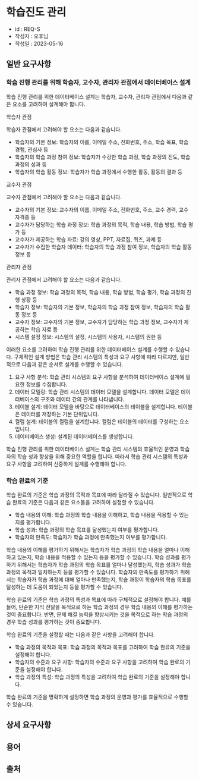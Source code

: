 # 학습진도 관리

- id : REQ-S 
- 작성자 : 오후님
- 작성일 : 2023-05-16

## 일반 요구사항
### 학습 진행 관리를 위해 학습자, 교수자, 관리자 관점에서 데이터베이스 설계
학습 진행 관리를 위한 데이터베이스 설계는 학습자, 교수자, 관리자 관점에서 다음과 같은 요소를 고려하여 설계해야 합니다.

학습자 관점

학습자 관점에서 고려해야 할 요소는 다음과 같습니다.

- 학습자의 기본 정보: 학습자의 이름, 이메일 주소, 전화번호, 주소, 학습 목표, 학습 경험, 관심사 등
- 학습자의 학습 과정 참여 정보: 학습자가 수강한 학습 과정, 학습 과정의 진도, 학습 과정의 성과 등
- 학습자의 학습 활동 정보: 학습자가 학습 과정에서 수행한 활동, 활동의 결과 등

교수자 관점

교수자 관점에서 고려해야 할 요소는 다음과 같습니다.

- 교수자의 기본 정보: 교수자의 이름, 이메일 주소, 전화번호, 주소, 교수 경력, 교수 자격증 등
- 교수자가 담당하는 학습 과정 정보: 학습 과정의 목적, 학습 내용, 학습 방법, 학습 평가 등
- 교수자가 제공하는 학습 자료: 강의 영상, PPT, 자료집, 퀴즈, 과제 등
- 교수자가 수집한 학습자 데이터: 학습자의 학습 과정 참여 정보, 학습자의 학습 활동 정보 등

관리자 관점

관리자 관점에서 고려해야 할 요소는 다음과 같습니다.

- 학습 과정 정보: 학습 과정의 목적, 학습 내용, 학습 방법, 학습 평가, 학습 과정의 진행 상황 등
- 학습자 정보: 학습자의 기본 정보, 학습자의 학습 과정 참여 정보, 학습자의 학습 활동 정보 등
- 교수자 정보: 교수자의 기본 정보, 교수자가 담당하는 학습 과정 정보, 교수자가 제공하는 학습 자료 등
- 시스템 설정 정보: 시스템의 설정, 시스템의 사용자, 시스템의 권한 등

이러한 요소를 고려하여 학습 진행 관리를 위한 데이터베이스 설계를 수행할 수 있습니다. 구체적인 설계 방법은 학습 관리 시스템의 특성과 요구 사항에 따라 다르지만, 일반적으로 다음과 같은 순서로 설계를 수행할 수 있습니다.

1. 요구 사항 분석: 학습 관리 시스템의 요구 사항을 분석하여 데이터베이스 설계에 필요한 정보를 수집합니다.
2. 데이터 모델링: 학습 관리 시스템의 데이터 모델을 설계합니다. 데이터 모델은 데이터베이스의 구조와 데이터 간의 관계를 나타냅니다.
3. 테이블 설계: 데이터 모델을 바탕으로 데이터베이스의 테이블을 설계합니다. 테이블은 데이터를 저장하는 기본 단위입니다.
4. 컬럼 설계: 테이블의 컬럼을 설계합니다. 컬럼은 테이블의 데이터를 구성하는 요소입니다.
5. 데이터베이스 생성: 설계된 데이터베이스를 생성합니다.

학습 진행 관리를 위한 데이터베이스 설계는 학습 관리 시스템의 효율적인 운영과 학습자의 학습 성과 향상을 위해 중요한 역할을 합니다. 따라서 학습 관리 시스템의 특성과 요구 사항을 고려하여 신중하게 설계를 수행해야 합니다.
### 학습 완료의 기준
학습 완료의 기준은 학습 과정의 목적과 목표에 따라 달라질 수 있습니다. 일반적으로 학습 완료의 기준은 다음과 같은 요소들을 고려하여 설정할 수 있습니다.

- 학습 내용의 이해: 학습 과정의 학습 내용을 이해하고, 학습 내용을 적용할 수 있는지를 평가합니다.
- 학습 성과: 학습 과정의 학습 목표를 달성했는지 여부를 평가합니다.
- 학습자의 만족도: 학습자가 학습 과정에 만족했는지 여부를 평가합니다.

학습 내용의 이해를 평가하기 위해서는 학습자가 학습 과정의 학습 내용을 얼마나 이해하고 있는지, 학습 내용을 적용할 수 있는지 등을 평가할 수 있습니다. 학습 성과를 평가하기 위해서는 학습자가 학습 과정의 학습 목표를 얼마나 달성했는지, 학습 성과가 학습 과정의 목적과 일치하는지 등을 평가할 수 있습니다. 학습자의 만족도를 평가하기 위해서는 학습자가 학습 과정에 대해 얼마나 만족했는지, 학습 과정이 학습자의 학습 목표를 달성하는 데 도움이 되었는지 등을 평가할 수 있습니다.

학습 완료의 기준은 학습 과정의 특성과 목표에 따라 구체적으로 설정해야 합니다. 예를 들어, 단순한 지식 전달을 목적으로 하는 학습 과정의 경우 학습 내용의 이해를 평가하는 것이 중요합니다. 반면, 문제 해결 능력을 향상시키는 것을 목적으로 하는 학습 과정의 경우 학습 성과를 평가하는 것이 중요합니다.

학습 완료의 기준을 설정할 때는 다음과 같은 사항을 고려해야 합니다.

- 학습 과정의 목적과 목표: 학습 과정의 목적과 목표를 고려하여 학습 완료의 기준을 설정해야 합니다.
- 학습자의 수준과 요구 사항: 학습자의 수준과 요구 사항을 고려하여 학습 완료의 기준을 설정해야 합니다.
- 학습 과정의 특성: 학습 과정의 특성을 고려하여 학습 완료의 기준을 설정해야 합니다.

학습 완료의 기준을 명확하게 설정하면 학습 과정의 운영과 평가를 효율적으로 수행할 수 있습니다.

## 상세 요구사항


## 용어 


## 출처 



